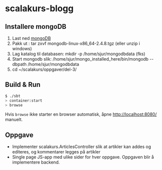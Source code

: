 # scalakurs-blogg #

## Installere mongoDB
1. Last ned [mongoDB](http://http://www.mongodb.org/downloads)
2. Pakk ut : tar zxvf mongodb-linux-x86_64-2.4.8.tgz (eller unzip i windows)
3. Lag katalog til databasen: mkdir -p /home/sjur/mongodbdata (fks)
4. Start mongodb slik: /home/sjur/mongo_installed_here/bin/mongodb --dbpath /home/sjur/mongodbdata
5. cd ~/scalakurs/oppgaver/del-3/

## Build & Run ##

```sh
$ ./sbt
> container:start
> browse
```

Hvis `browse` ikke starter en browser automatisk, åpne [http://localhost:8080/](http://localhost:8080/) manuelt.

## Oppgave
* Implementer scalakurs.ArticlesController slik at artikler kan addes og editeres, og kommentarer legges på artikler
* Single page JS-app med ulike sider for hver oppgave. Oppgaven blir å implementere backend.

